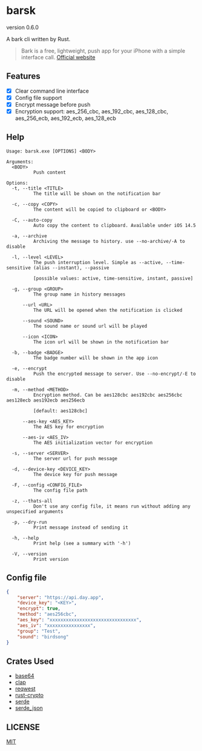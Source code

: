 # barsk

version 0.6.0

A bark cli written by Rust.

> Bark is a free, lightweight, push app for your iPhone with a simple interface call. [Official website](https://bark.day.app/#/)

## Features

- [x] Clear command line interface
- [x] Config file support
- [x] Encrypt message before push
- [x] Encryption support: aes_256_cbc, aes_192_cbc, aes_128_cbc, aes_256_ecb, aes_192_ecb, aes_128_ecb

## Help

```plain
Usage: barsk.exe [OPTIONS] <BODY>

Arguments:
  <BODY>
          Push content

Options:
  -t, --title <TITLE>
          The title will be shown on the notification bar

  -c, --copy <COPY>
          The content will be copied to clipboard or <BODY>

  -C, --auto-copy
          Auto copy the content to clipboard. Available under iOS 14.5

  -a, --archive
          Archiving the message to history. use --no-archive/-A to disable

  -l, --level <LEVEL>
          The push interruption level. Simple as --active, --time-sensitive (alias --instant), --passive

          [possible values: active, time-sensitive, instant, passive]

  -g, --group <GROUP>
          The group name in history messages

      --url <URL>
          The URL will be opened when the notification is clicked

      --sound <SOUND>
          The sound name or sound url will be played

      --icon <ICON>
          The icon url will be shown in the notification bar

  -b, --badge <BADGE>
          The badge number will be shown in the app icon

  -e, --encrypt
          Push the encrypted message to server. Use --no-encrypt/-E to disable

  -m, --method <METHOD>
          Encryption method. Can be aes128cbc aes192cbc aes256cbc aes128ecb aes192ecb aes256ecb

          [default: aes128cbc]

      --aes-key <AES_KEY>
          The AES key for encryption

      --aes-iv <AES_IV>
          The AES initialization vector for encryption

  -s, --server <SERVER>
          The server url for push message

  -d, --device-key <DEVICE_KEY>
          The device key for push message

  -F, --config <CONFIG_FILE>
          The config file path

  -z, --thats-all
          Don't use any config file, it means run without adding any unspecified arguments

  -p, --dry-run
          Print message instead of sending it

  -h, --help
          Print help (see a summary with '-h')

  -V, --version
          Print version
```

## Config file

```json
{
    "server": "https://api.day.app",
    "device_key": "<KEY>",
    "encrypt": true,
    "method": "aes256cbc",
    "aes_key": "xxxxxxxxxxxxxxxxxxxxxxxxxxxxxxxx",
    "aes_iv": "xxxxxxxxxxxxxxxx",
    "group": "Test",
    "sound": "birdsong"
}
```

## Crates Used

- [base64](https://github.com/alexcrichton/base64)
- [clap](https://github.com/clap-rs/clap)
- [reqwest](https://github.com/seanmonstar/reqwest)
- [rust-crypto](https://github.com/DaGenix/rust-crypto)
- [serde](https://github.com/serde-rs/serde)
- [serde_json](https://github.com/serde-rs/json)

## LICENSE

[MIT](LICENSE)
